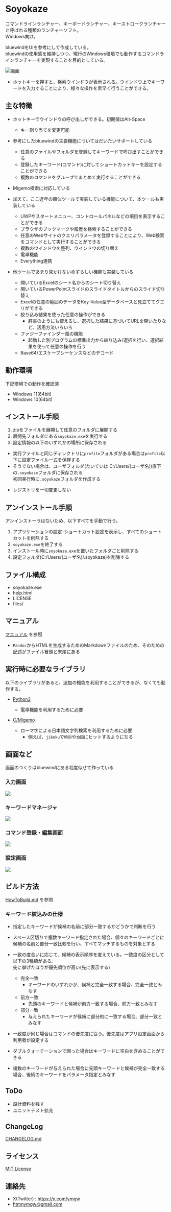 # Soyokaze

コマンドラインランチャー、キーボードランチャー、キーストロークランチャーと呼ばれる種類のランチャーソフト。  
Windows向け。

bluewindをUIを参考にして作成している。  
bluewindの使用感を維持しつつ、現行のWindows環境でも動作するコマンドラインランチャーを実現することを目的としている。


![画面](image/soyokaze-window.gif)

- ホットキーを押すと、検索ウインドウが表示される。ウインドウ上でキーワードを入力することにより、様々な操作を素早く行うことができる。

## 主な特徴

- ホットキーでウインドウの呼び出しができる。初期値はAlt-Space
  - キー割り当てを変更可能
- 参考にしたbluewindの主要機能についてはだいたいサポートしている
  - 任意のファイルやフォルダを登録してキーワードで呼び出すことができる
  - 登録したキーワード(コマンド)に対してショートカットキーを設定することができる
  - 複数のコマンドをグループでまとめて実行することができる
- Migemo検索に対応している

- 加えて、ここ近年の類似ツールで実装している機能について、本ツールも実装している
  - UWPやスタートメニュー、コントロールパネルなどの項目を表示することができる
  - ブラウザのブックマークや履歴を検索することができる
  - 任意のWebサイトのクエリパラメータを登録することにより、Web検索をコマンドとして実行することができる
  - 複数のウインドウを整列、ウインドウの切り替え
  - 電卓機能
  - Everything連携

- 他ツールであまり見かけないめずらしい機能も実装している
  - 開いているExcelのシート名からのシート切り替え
  - 開いているPowerPointスライドのスライドタイトルからのスライド切り替え
  - Excelの任意の範囲のデータをKey-Value型データベースと見立ててクエリができる
   - 絞り込み結果を使った任意の操作ができる
     - 辞書のようにも使えるし、選択した結果に基づいてURLを開いたりなど、活用方法いろいろ
  - ファジーファインダー風の機能
    - 起動した別プログラムの標準出力から絞り込み/選択を行い、選択結果を使って任意の操作を行う
  - Base64/エスケープシーケンスなどのデコード
  
## 動作環境

下記環境での動作を確認済

- Windows 11(64bit)
- Windows 10(64bit)

## インストール手順

1. zipをファイルを展開して任意のフォルダに展開する
1. 展開先フォルダにある`soyokaze.exe`を実行する
1. 設定情報の以下のいずれかの場所に保存される
  - 実行ファイルと同じディレクトリに`profile`フォルダがある場合は`profile`以下に設定ファイル一式を保存する
  - そうでない場合は、ユーザフォルダ(たいていは C:/Users/(ユーザ名))直下の`.soyokaze`フォルダに保存される  
初回実行時に`.soyokaze`フォルダを作成する
  * レジストリを一切変更しない

## アンインストール手順

アンインストーラはないため、以下すべてを手動で行う。

1. アプリケーションの設定-ショートカット設定を表示し、すべてのショートカットを削除する
1. `soyokaze.exe`を終了する
1. インストール時に`soyokaze.exe`を置いたフォルダごと削除する
1. 設定フォルダ(C:/Users/(ユーザ名)/.soyokaze)を削除する

## ファイル構成

- soyokaze.exe
- help.html
- LICENSE
- files/

## マニュアル

[マニュアル](doc/help.md) を参照

- `Pandoc`からHTMLを生成するためのMarkdownファイルのため、そのための記述がファイル冒頭と末尾にある

## 実行時に必要なライブラリ

以下のライブラリがあると、追加の機能を利用することができるが、なくても動作する。

- [Python3](https://www.python.org/) 
  - 電卓機能を利用するために必要

- [C/Migemo](https://www.kaoriya.net/software/cmigemo/) 
  - ローマ字による日本語文字列検索を利用するために必要
    - 例えば、`jikoku`で`時刻`や`自国`にヒットするようになる

## 画面など

画面のつくりはbluewindにある程度似せて作っている

### 入力画面

![](image/soyokaze-window.png)

### キーワードマネージャ

![](image/keywordmanager.png)

### コマンド登録・編集画面

![](image/edit.png)

### 設定画面

![](image/setting.png)

## ビルド方法

[HowToBuild.md](./HowToBuild.md) を参照


### キーワード絞込みの仕様

- 指定したキーワードが候補の名前に部分一致するかどうかで判断を行う
- スペース区切りで複数キーワード指定された場合、個々のキーワードごとに候補の名前と部分一致比較を行い、すべてマッチするものを対象とする

- 一致の度合いに応じて、候補の表示順序を変えている。一致度の区分として以下の3種類がある。  
先に挙げたほうが優先順位が高い(先に表示する)
  - 完全一致
    - キーワードのいずれかが、候補と完全一致する場合、完全一致とみなす
  - 前方一致
    - 先頭のキーワードと候補が前方一致する場合、前方一致とみなす
  - 部分一致
    - 与えられたキーワードが候補に部分的に一致する場合、部分一致とみなす

- 一致度が同じ場合はコマンドの優先度に従う。優先度はアプリ設定画面から利用者が設定する
- ダブルクォーテーションで囲った場合はキーワードに空白を含めることができる
- 複数のキーワードが与えられた場合に先頭キーワードと候補が完全一致する場合、後続のキーワードをパラメータ指定とみなす

## ToDo

- 設計資料を残す
- ユニットテスト拡充

## ChangeLog

[CHANGELOG.md](./CHANGELOG.md)

## ライセンス

[MIT License](./LICENSE)


## 連絡先

- X(Twitter) : https://x.com/ymgw
- htmnymgw@gmail.com


